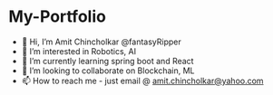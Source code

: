 # My-Portfolio

- 👋 Hi, I’m Amit Chincholkar @fantasyRipper
- 👀 I’m interested in Robotics, AI
- 🌱 I’m currently learning spring boot and React
- 💞️ I’m looking to collaborate on Blockchain, ML
- 📫 How to reach me - just email @ amit.chincholkar@yahoo.com

<!---
fantasyRipper/My-Portfolio is a ✨ special ✨ repository because its `README.md` (this file) appears on your GitHub profile.
You can click the Preview link to take a look at your changes.
--->
